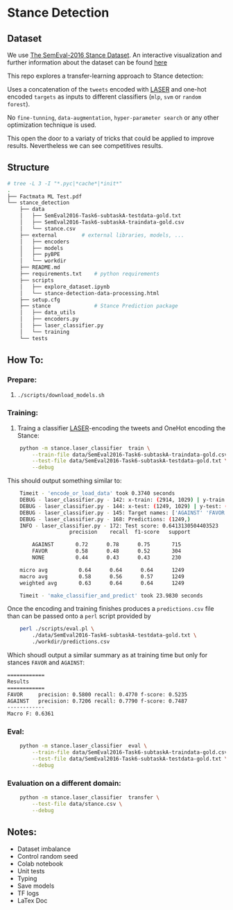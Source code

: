 # Stance Detection


## Dataset

We use [The SemEval-2016 Stance Dataset](http://www.saifmohammad.com/WebDocs/stance-data-all-annotations.zip).
An interactive visualization and further information about the dataset
can be found [here](http://www.saifmohammad.com/WebPages/StanceDataset.htm)

This repo explores a transfer-learning approach to Stance detection:

Uses a concatenation of the `tweets` encoded with
[LASER](https://github.com/facebookresearch/LASER) and one-hot encoded
 `targets` as inputs to different classifiers (`mlp`, `svm` or `random forest`).

No `fine-tunning`, `data-augmentation`, `hyper-parameter search` or
any other optimization technique is used.

This open the door to a variaty of tricks that could be applied to improve
results. Nevertheless we can see competitives results.


## Structure

```bash
# tree -L 3 -I "*.pyc|*cache*|*init*"
.
├── Factmata ML Test.pdf
└── stance_detection
    ├── data
    │   ├── SemEval2016-Task6-subtaskA-testdata-gold.txt
    │   ├── SemEval2016-Task6-subtaskA-traindata-gold.csv
    │   └── stance.csv
    ├── external        # external libraries, models, ...
    │   ├── encoders
    │   ├── models
    │   ├── pyBPE
    │   └── workdir
    ├── README.md
    ├── requirements.txt    # python requirements
    ├── scripts
    │   ├── explore_dataset.ipynb
    │   └── stance-detection-data-processing.html
    ├── setup.cfg
    ├── stance              # Stance Prediction package
    │   ├── data_utils
    │   ├── encoders.py
    │   ├── laser_classifier.py
    │   └── training
    └── tests


```


## How To:

### Prepare:

1. `./scripts/download_models.sh`


### Training:

1. Traing a classifier [LASER](https://github.com/facebookresearch/LASER)-encoding
the tweets and OneHot encoding the Stance:
```bash
    python -m stance.laser_classifier  train \
        --train-file data/SemEval2016-Task6-subtaskA-traindata-gold.csv \
        --test-file data/SemEval2016-Task6-subtaskA-testdata-gold.txt \
        --debug
```

This should output something similar to:
```bash
    Timeit - 'encode_or_load_data' took 0.3740 seconds
    DEBUG - laser_classifier.py - 142: x-train: (2914, 1029) | y-train: (2914,)
    DEBUG - laser_classifier.py - 144: x-test: (1249, 1029) | y-test: (1249,)
    DEBUG - laser_classifier.py - 145: Target names: ['AGAINST' 'FAVOR' 'NONE']
    DEBUG - laser_classifier.py - 168: Predictions: (1249,)
    INFO - laser_classifier.py - 172: Test score: 0.6413130504403523
                    precision    recall  f1-score   support

        AGAINST       0.72      0.78      0.75       715
        FAVOR         0.58      0.48      0.52       304
        NONE          0.44      0.43      0.43       230

    micro avg          0.64      0.64      0.64      1249
    macro avg          0.58      0.56      0.57      1249
    weighted avg       0.63      0.64      0.64      1249

    Timeit - 'make_classifier_and_predict' took 23.9830 seconds
```

Once the encoding and training finishes produces a `predictions.csv` file
than can be passed onto a `perl` script provided by
```bash
    perl ./scripts/eval.pl \
        ./data/SemEval2016-Task6-subtaskA-testdata-gold.txt \
        ./workdir/predictions.csv
```

Which shoudl output a similar summary as at training time but only for
stances `FAVOR` and `AGAINST`:

```bash
============
Results
============
FAVOR     precision: 0.5800 recall: 0.4770 f-score: 0.5235
AGAINST   precision: 0.7206 recall: 0.7790 f-score: 0.7487
------------
Macro F: 0.6361
```

### Eval:
```bash
    python -m stance.laser_classifier  eval \
        --train-file data/SemEval2016-Task6-subtaskA-traindata-gold.csv \
        --test-file data/SemEval2016-Task6-subtaskA-testdata-gold.txt \
        --debug
```

### Evaluation on a different domain:
```bash
    python -m stance.laser_classifier  transfer \
        --test-file data/stance.csv \
        --debug
```


## Notes:

* Dataset imbalance
* Control random seed
* Colab notebook
* Unit tests
* Typing
* Save models
* TF logs
* LaTex Doc
